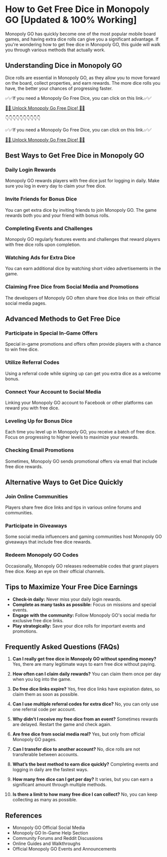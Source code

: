 # How to Get Free Dice in Monopoly GO [Updated & 100% Working]

Monopoly GO has quickly become one of the most popular mobile board games, and having extra dice rolls can give you a significant advantage. If you're wondering how to get free dice in Monopoly GO, this guide will walk you through various methods that actually work. 

## Understanding Dice in Monopoly GO

Dice rolls are essential in Monopoly GO, as they allow you to move forward on the board, collect properties, and earn rewards. The more dice rolls you have, the better your chances of progressing faster. 


✅✅If you need a Monopoly Go Free Dice, you can click on this link.✅✅

[🎲🎲 Unlock Monopoly Go Free Dice! 🎲🎲](https://therewardgate.com/monopolygo1/)

👇👇👇👇👇👇👇👇👇👇

✅✅If you need a Monopoly Go Free Dice, you can click on this link.✅✅

[🎲🎲 Unlock Monopoly Go Free Dice! 🎲🎲](https://therewardgate.com/monopolygo1/)


## Best Ways to Get Free Dice in Monopoly GO

### Daily Login Rewards 
Monopoly GO rewards players with free dice just for logging in daily. Make sure you log in every day to claim your free dice. 

### Invite Friends for Bonus Dice
You can get extra dice by inviting friends to join Monopoly GO. The game rewards both you and your friend with bonus rolls. 

### Completing Events and Challenges 
Monopoly GO regularly features events and challenges that reward players with free dice rolls upon completion. 

### Watching Ads for Extra Dice 
You can earn additional dice by watching short video advertisements in the game. 

### Claiming Free Dice from Social Media and Promotions 
The developers of Monopoly GO often share free dice links on their official social media pages. 

## Advanced Methods to Get Free Dice

### Participate in Special In-Game Offers
Special in-game promotions and offers often provide players with a chance to win free dice.

### Utilize Referral Codes
Using a referral code while signing up can get you extra dice as a welcome bonus.

### Connect Your Account to Social Media
Linking your Monopoly GO account to Facebook or other platforms can reward you with free dice.

### Leveling Up for Bonus Dice
Each time you level up in Monopoly GO, you receive a batch of free dice. Focus on progressing to higher levels to maximize your rewards.

### Checking Email Promotions
Sometimes, Monopoly GO sends promotional offers via email that include free dice rewards. 

## Alternative Ways to Get Dice Quickly

### Join Online Communities
Players share free dice links and tips in various online forums and communities.

### Participate in Giveaways
Some social media influencers and gaming communities host Monopoly GO giveaways that include free dice rewards.

### Redeem Monopoly GO Codes
Occasionally, Monopoly GO releases redeemable codes that grant players free dice. Keep an eye on their official channels.

## Tips to Maximize Your Free Dice Earnings
- **Check-in daily:** Never miss your daily login rewards.
- **Complete as many tasks as possible:** Focus on missions and special events.
- **Engage with the community:** Follow Monopoly GO's social media for exclusive free dice links.
- **Play strategically:** Save your dice rolls for important events and promotions.

## Frequently Asked Questions (FAQs)

1. **Can I really get free dice in Monopoly GO without spending money?**
   Yes, there are many legitimate ways to earn free dice without paying.

2. **How often can I claim daily rewards?**
   You can claim them once per day when you log into the game.

3. **Do free dice links expire?**
   Yes, free dice links have expiration dates, so claim them as soon as possible.

4. **Can I use multiple referral codes for extra dice?**
   No, you can only use one referral code per account.

5. **Why didn’t I receive my free dice from an event?**
   Sometimes rewards are delayed. Restart the game and check again.

6. **Are free dice from social media real?**
   Yes, but only from official Monopoly GO pages.

7. **Can I transfer dice to another account?**
   No, dice rolls are not transferable between accounts.

8. **What’s the best method to earn dice quickly?**
   Completing events and logging in daily are the fastest ways.

9. **How many free dice can I get per day?**
   It varies, but you can earn a significant amount through multiple methods.

10. **Is there a limit to how many free dice I can collect?**
    No, you can keep collecting as many as possible.

## References
- Monopoly GO Official Social Media
- Monopoly GO In-Game Help Section
- Community Forums and Reddit Discussions
- Online Guides and Walkthroughs
- Official Monopoly GO Events and Announcements
